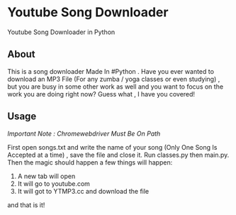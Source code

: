 # Youtube Song Downloader 
Youtube Song Downloader in Python 


## About 
This is a song downloader Made In #Python . Have you ever wanted to download an MP3 File (For any zumba / yoga classes or even studying) , but you are busy in some other work as well and you want to focus on the work you are doing right now? Guess what , I have you covered!


## Usage

*Important Note : Chromewebdriver Must Be On Path*

First open songs.txt and write the name of your song (Only One Song Is Accepted at a time) , save the file and close it. Run classes.py then main.py. Then the magic should happen a few things will happen:

1. A new tab will open
2. It will go to youtube.com 
3. It will got to YTMP3.cc and download the file 

and that is it! 
